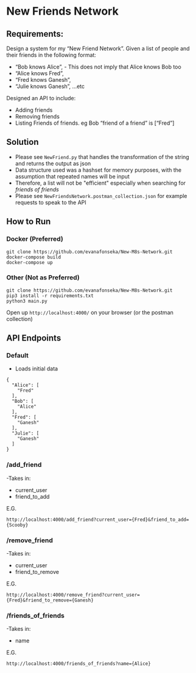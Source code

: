 # New Friends Network

## Requirements:
Design a system for my “New Friend Network”. Given a list of people and their friends in the following format:
- “Bob knows Alice”, - This does not imply that Alice knows Bob too
- “Alice knows Fred”,
- “Fred knows Ganesh”,
- “Julie knows Ganesh”, ...etc

Designed an API to include:
- Adding friends
- Removing friends
- Listing Friends of friends. eg Bob  “friend of a friend”  is [“Fred”]

## Solution
- Please see `NewFriend.py` that handles the transformation of the string and returns the output as json
- Data structure used was a hashset for memory purposes, with the assumption that repeated names will be input 
- Therefore, a list will not be "efficient" especially when searching for *friends of friends*
- Please see `NewFriendsNetwork.postman_collection.json` for example requests to speak to the API

## How to Run
### Docker (Preferred)
```
git clone https://github.com/evanafonseka/New-M8s-Network.git
docker-compose build
docker-compose up
```
### Other (Not as Preferred)
```
git clone https://github.com/evanafonseka/New-M8s-Network.git
pip3 install -r requirements.txt
python3 main.py
```

Open up `http://localhost:4000/` on your browser (or the postman collection)


## API Endpoints
### Default
- Loads initial data
```
{
  "Alice": [
    "Fred"
  ], 
  "Bob": [
    "Alice"
  ], 
  "Fred": [
    "Ganesh"
  ], 
  "Julie": [
    "Ganesh"
  ]
}
```

### /add_friend
-Takes in:
  - current_user
  - friend_to_add

E.G.
```
http://localhost:4000/add_friend?current_user={Fred}&friend_to_add={Scooby}
```

### /remove_friend
-Takes in:
  - current_user
  - friend_to_remove


E.G.
```
http://localhost:4000/remove_friend?current_user={Fred}&friend_to_remove={Ganesh}
```

### /friends_of_friends
-Takes in:
  - name

E.G.
```
http://localhost:4000/friends_of_friends?name={Alice}
```

